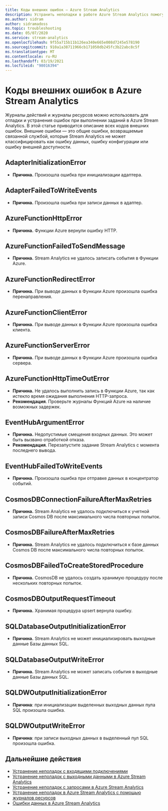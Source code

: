 ```yaml
---
title: Коды внешних ошибок — Azure Stream Analytics
description: Устранить неполадки в работе Azure Stream Analytics помогут коды внешних ошибок.
ms.author: sidram
author: sidramadoss
ms.topic: troubleshooting
ms.date: 05/07/2020
ms.service: stream-analytics
ms.openlocfilehash: 9f55a715b11b126ea340e665e008d7245e578190
ms.sourcegitcommit: 910a1a38711966cb171050db245fc3b22abc8c5f
ms.translationtype: MT
ms.contentlocale: ru-RU
ms.lasthandoff: 03/19/2021
ms.locfileid: "98016394"
---
```

# <a name="azure-stream-analytics-external-error-codes"></a>Коды внешних ошибок в Azure Stream Analytics

Журналы действий и журналы ресурсов можно использовать для отладки и устранения ошибок при выполнении заданий в Azure Stream Analytics. В этой статье приводится описание всех кодов внешних ошибок. Внешние ошибки — это общие ошибки, возвращаемые связанной службой, которые Stream Analytics не может классифицировать как ошибку данных, ошибку конфигурации или ошибку внешней доступности.

## <a name="adapterinitializationerror"></a>AdapterInitializationError

* **Причина.** Произошла ошибка при инициализации адаптера.

## <a name="adapterfailedtowriteevents"></a>AdapterFailedToWriteEvents

* **Причина.** Произошла ошибка при записи данных в адаптер.

## <a name="azurefunctionhttperror"></a>AzureFunctionHttpError

* **Причина.** Функции Azure вернули ошибку HTTP.

## <a name="azurefunctionfailedtosendmessage"></a>AzureFunctionFailedToSendMessage

* **Причина.** Stream Analytics не удалось записать события в Функции Azure.

## <a name="azurefunctionredirecterror"></a>AzureFunctionRedirectError

* **Причина.** При выводе данных в Функции Azure произошла ошибка перенаправления.

## <a name="azurefunctionclienterror"></a>AzureFunctionClientError

* **Причина.** При выводе данных в Функции Azure произошла ошибка клиента.

## <a name="azurefunctionservererror"></a>AzureFunctionServerError

* **Причина.** При выводе данных в Функции Azure произошла ошибка сервера.

## <a name="azurefunctionhttptimeouterror"></a>AzureFunctionHttpTimeOutError

* **Причина.** Не удалось выполнить запись в Функции Azure, так как истекло время ожидания выполнения HTTP-запроса. 
* **Рекомендация**. Проверьте журналы Функций Azure на наличие возможных задержек.

## <a name="eventhubargumenterror"></a>EventHubArgumentError

* **Причина.** Недопустимые смещения входных данных. Это может быть вызвано отработкой отказа.
* **Рекомендация**. Перезапустите задание Stream Analytics с момента последнего вывода.

## <a name="eventhubfailedtowriteevents"></a>EventHubFailedToWriteEvents

* **Причина.** Произошла ошибка при отправке данных в концентратор событий.

## <a name="cosmosdbconnectionfailureaftermaxretries"></a>CosmosDBConnectionFailureAfterMaxRetries

* **Причина.** Stream Analytics не удалось подключиться к учетной записи Cosmos DB после максимального числа повторных попыток.

## <a name="cosmosdbfailureaftermaxretries"></a>CosmosDBFailureAfterMaxRetries

* **Причина.** Stream Analytics не удалось подключиться к базе данных Cosmos DB после максимального числа повторных попыток.

## <a name="cosmosdbfailedtocreatestoredprocedure"></a>CosmosDBFailedToCreateStoredProcedure

* **Причина.** CosmosDB не удалось создать хранимую процедуру после нескольких повторных попыток.

## <a name="cosmosdboutputrequesttimeout"></a>CosmosDBOutputRequestTimeout

* **Причина.** Хранимая процедура upsert вернула ошибку. 

## <a name="sqldatabaseoutputinitializationerror"></a>SQLDatabaseOutputInitializationError

* **Причина.** Stream Analytics не может инициализировать выходные данные Базы данных SQL.

## <a name="sqldatabaseoutputwriteerror"></a>SQLDatabaseOutputWriteError

* **Причина.** Stream Analytics не может записать события в выходные данные Базы данных SQL.

## <a name="sqldwoutputinitializationerror"></a>SQLDWOutputInitializationError

* **Причина**: при инициализации выделенных выходных данных пула SQL произошла ошибка.

## <a name="sqldwoutputwriteerror"></a>SQLDWOutputWriteError

* **Причина**: при записи выходных данных в выделенный пул SQL произошла ошибка.

## <a name="next-steps"></a>Дальнейшие действия

* [Устранение неполадок с входящими подключениями](stream-analytics-troubleshoot-input.md)
* [Устранение неполадок с выходными данными в Azure Stream Analytics](stream-analytics-troubleshoot-output.md)
* [Устранение неполадок с запросами в Azure Stream Analytics](stream-analytics-troubleshoot-query.md)
* [Устранение неполадок в Azure Stream Analytics с помощью журналов ресурсов](stream-analytics-job-diagnostic-logs.md)
* [Ошибки данных в Azure Stream Analytics](data-errors.md)
